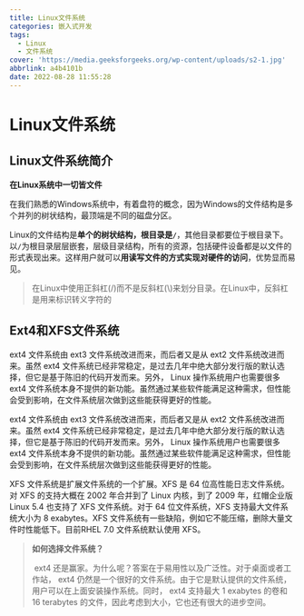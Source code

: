 ```yaml
---
title: Linux文件系统
categories: 嵌入式开发
tags:
  - Linux
  - 文件系统
cover: 'https://media.geeksforgeeks.org/wp-content/uploads/s2-1.jpg'
abbrlink: a4b4101b
date: 2022-08-28 11:55:28
---
```


# Linux文件系统

## Linux文件系统简介

**在Linux系统中一切皆文件**

在我们熟悉的Windows系统中，有着盘符的概念，因为Windows的文件结构是多个并列的树状结构，最顶端是不同的磁盘分区。

Linux的文件结构是**单个的树状结构，根目录是`/`**，其他目录都要位于根目录下。以`/`为根目录层层嵌套，层级目录结构，所有的资源，包括硬件设备都是以文件的形式表现出来。这样用户就可以**用读写文件的方式实现对硬件的访问**，优势显而易见。

> 在Linux中使用正斜杠(/)而不是反斜杠(\\)来划分目录。在Linux中，反斜杠是用来标识转义字符的

## Ext4和XFS文件系统

ext4 文件系统由 ext3 文件系统改进而来，而后者又是从 ext2 文件系统改进而来。虽然 ext4 文件系统已经非常稳定，是过去几年中绝大部分发行版的默认选择，但它是基于陈旧的代码开发而来。另外， Linux 操作系统用户也需要很多 ext4 文件系统本身不提供的新功能。虽然通过某些软件能满足这种需求，但性能会受到影响，在文件系统层次做到这些能获得更好的性能。

ext4 文件系统由 ext3 文件系统改进而来，而后者又是从 ext2 文件系统改进而来。虽然 ext4 文件系统已经非常稳定，是过去几年中绝大部分发行版的默认选择，但它是基于陈旧的代码开发而来。另外， Linux 操作系统用户也需要很多 ext4 文件系统本身不提供的新功能。虽然通过某些软件能满足这种需求，但性能会受到影响，在文件系统层次做到这些能获得更好的性能。

XFS 文件系统是扩展文件系统的一个扩展。XFS 是 64 位高性能日志文件系统。对 XFS 的支持大概在 2002 年合并到了 Linux 内核，到了 2009 年，红帽企业版 Linux 5.4 也支持了 XFS 文件系统。对于 64 位文件系统，XFS 支持最大文件系统大小为 8 exabytes。XFS 文件系统有一些缺陷，例如它不能压缩，删除大量文件时性能低下。目前RHEL 7.0 文件系统默认使用 XFS。

> **如何选择文件系统？**
>
> ​	ext4 还是赢家。为什么呢？答案在于易用性以及广泛性。对于桌面或者工作站， ext4 仍然是一个很好的文件系统。由于它是默认提供的文件系统，用户可以在上面安装操作系统。同时， ext4 支持最大 1 exabytes 的卷和 16 terabytes 的文件，因此考虑到大小，它也还有很大的进步空间。

